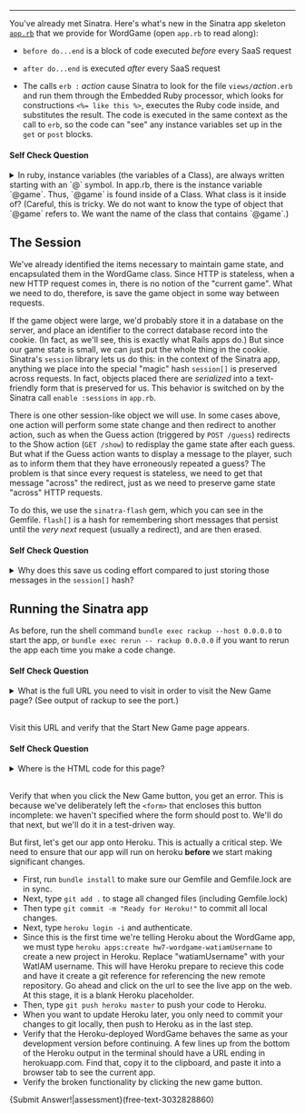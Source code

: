-----------------

You've already met Sinatra.  Here's what's new in the Sinatra app skeleton [`app.rb`](../app.rb) that we provide for WordGame (open `app.rb` to read along):

* `before do...end` is a block of code executed *before* every SaaS request

* `after do...end` is executed *after* every SaaS request

* The calls  `erb :` *action* cause Sinatra to look for the file `views/`*action*`.erb` and run them through the Embedded Ruby processor, which looks for constructions `<%= like this %>`, executes the Ruby code inside, and substitutes the result.  The code is executed in the same context as the call to `erb`, so the code can "see" any instance variables set up in the `get` or `post` blocks.

#### Self Check Question

<details><summary>In ruby, instance variables (the variables of a Class), are always written starting with an `@` symbol.  In app.rb, there is the instance variable `@game`.  Thus, `@game` is found inside of a Class.  What class is it inside of?  (Careful, this is tricky.  We do not want to know the type of object that `@game` refers to.  We want the name of the class that contains `@game`.)
</summary><p><blockquote>It's an instance variable of the <code>WordgameApp</code> class in the app.rb file.  Remember we are dealing with two Ruby classes here: the <code>WordGame</code> class encapsulates the game logic itself (that is, the Model in model-view-controller), whereas <code>WordgameApp</code> encapsulates the logic that lets us deliver the game as SaaS (you can roughly think of it as the Controller logic plus the ability to render the views via <code>erb</code>).  The `@game` variable refers to the `WordGame` object that is our model of the game.</blockquote></p></details>

The Session
-----------

We've already identified the items necessary to maintain game state, and encapsulated them in the WordGame class.  Since HTTP is stateless, when a new HTTP request comes in, there is no notion of the "current game".  What we need to do, therefore, is save the game object in some way between requests.

If the game object were large, we'd probably store it in a database on the server, and place an identifier to the correct database record into the cookie.  (In fact, as we'll see, this is exactly what Rails apps do.)  But since our game state is small, we can just put the whole thing in the cookie.  Sinatra's `session` library lets us do this: in the context of the Sinatra app, anything we place into the special "magic" hash `session[]` is preserved across requests.  In fact, objects placed there are *serialized* into a text-friendly form that is preserved for us.  This behavior is switched on by the Sinatra call `enable :sessions` in `app.rb`.

There is one other session-like object we will use.  In some cases above, one action will perform some state change and then redirect to another action, such as when the Guess action (triggered by `POST /guess`) redirects to the Show action (`GET /show`) to redisplay the game state after each guess.  But what if the Guess action wants to display a message to the player, such as to inform them that they have erroneously repeated a guess?  The problem is that since every request is stateless, we need to get that message "across" the redirect, just as we need to preserve game state "across" HTTP requests.

To do this, we use the `sinatra-flash` gem, which you can see in the Gemfile.  `flash[]` is a hash for remembering short messages that persist until the *very next* request (usually a redirect), and are then erased.

#### Self Check Question

<details><summary>Why does this save us coding effort compared to just storing those messages in the <code>session[]</code> hash?</summary><p><blockquote>When we put something in <code>session[]</code> it stays there until we delete it.  The common case for a message that must survive a redirect is that it should only be shown once; <code>flash[]</code> includes the extra functionality of erasing the messages after the next request.  Thus, we don't need to remember to delete items from the flash hash, and this saves us coding effort and reduces errors.</blockquote></p></details>

Running the Sinatra app
-----------------------

As before, run the shell command `bundle exec rackup --host 0.0.0.0` to start the app, or `bundle exec rerun -- rackup 0.0.0.0` if you want to rerun the app each time you make a code change.

#### Self Check Question

<details><summary>What is the full URL you need to visit in order to visit the New Game page? (See output of rackup to see the port.)</summary><p><blockquote>The Ruby code <code>get '/new' do...</code> in <code>app.rb</code> renders the New Game page, so the full URL is in the form <code>http://name1-name2-9292.codio.io/new</code>, where name1-name2 are for your Codio box and 9292 is the port.</p></details>
<br />

Visit this URL and verify that the Start New Game page appears.

#### Self Check Question

<details><summary>Where is the HTML code for this page?</summary><p><blockquote>It's in <code>views/new.erb</code>, which is processed into HTML by the <code>erb :new</code> directive.</blockquote></p></details>
<br />

Verify that when you click the New Game button, you get an error.  This is because we've deliberately left the `<form>` that encloses this button incomplete: we haven't specified where the form should post to. We'll do that next, but we'll do it in a test-driven way.

But first, let's get our app onto Heroku.  This is actually a critical step.  We need to ensure that our app will run on heroku **before** we start making significant changes.

* First, run `bundle install` to make sure our Gemfile and Gemfile.lock are in sync.
* Next, type `git add .` to stage all changed files (including Gemfile.lock)
* Then type `git commit -m "Ready for Heroku!"` to commit all local changes.
* Next, type `heroku login -i` and authenticate.
* Since this is the first time we're telling Heroku about the WordGame app, we must type `heroku apps:create hw7-wordgame-watiamUsername` to create a new project in Heroku.  Replace "watiamUsername" with your WatIAM username. This will have Heroku prepare to recieve this code and have it create a git reference for referencing the new remote repository.  Go ahead and click on the url to see the live app on the web.  At this stage, it is a blank Heroku placeholder.
* Then, type `git push heroku master` to push your code to Heroku.
* When you want to update Heroku later, you only need to commit your changes to git locally, then push to Heroku as in the last step.
* Verify that the Heroku-deployed WordGame behaves the same as your development version before continuing. A few lines up from the bottom of the Heroku output in the terminal should have a URL ending in herokuapp.com. Find that, copy it to the clipboard, and paste it into a browser tab to see the current app.
* Verify the broken functionality by clicking the new game button.

{Submit Answer!|assessment}(free-text-3032828860)


